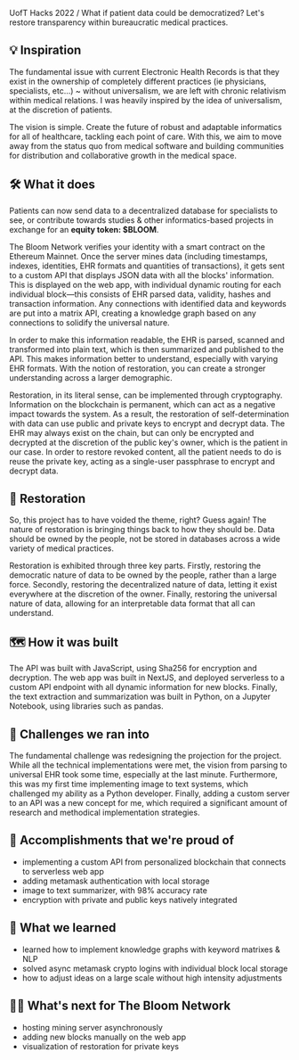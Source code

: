 UofT Hacks 2022 / What if patient data could be democratized? Let's restore transparency within bureaucratic medical practices.

## 💡 Inspiration 
The fundamental issue with current Electronic Health Records is that they exist in the ownership of completely different practices (ie physicians, specialists, etc...) ~ without universalism, we are left with chronic relativism within medical relations. I was heavily inspired by the idea of universalism, at the discretion of patients.

The vision is simple. Create the future of robust and adaptable informatics for all of healthcare, tackling each point of care. With this, we aim to move away from the status quo from medical software and building communities for distribution and collaborative growth in the medical space.

## 🛠 What it does
Patients can now send data to a decentralized database for specialists to see, or contribute towards studies & other informatics-based projects in exchange for an **equity token: $BLOOM**.

The Bloom Network verifies your identity with a smart contract on the Ethereum Mainnet. Once the server mines data (including timestamps, indexes, identities, EHR formats and quantities of transactions), it gets sent to a custom API that displays JSON data with all the blocks' information. This is displayed on the web app, with individual dynamic routing for each individual block—this consists of EHR parsed data, validity, hashes and transaction information. Any connections with identified data and keywords are put into a matrix API, creating a knowledge graph based on any connections to solidify the universal nature. 

In order to make this information readable, the EHR is parsed, scanned and transformed into plain text, which is then summarized and published to the API. This makes information better to understand, especially with varying EHR formats. With the notion of restoration, you can create a stronger understanding across a larger demographic. 

Restoration, in its literal sense, can be implemented through cryptography. Information on the blockchain is permanent, which can act as a negative impact towards the system. As a result, the restoration of self-determination with data can use public and private keys to encrypt and decrypt data. The EHR may always exist on the chain, but can only be encrypted and decrypted at the discretion of the public key's owner, which is the patient in our case. In order to restore revoked content, all the patient needs to do is reuse the private key, acting as a single-user passphrase to encrypt and decrypt data.  

## 🌸 Restoration
So, this project has to have voided the theme, right? Guess again! The nature of restoration is bringing things back to how they should be. Data should be owned by the people, not be stored in databases across a wide variety of medical practices.

Restoration is exhibited through three key parts. Firstly, restoring the democratic nature of data to be owned by the people, rather than a large force. Secondly, restoring the decentralized nature of data, letting it exist everywhere at the discretion of the owner. Finally, restoring the universal nature of data, allowing for an interpretable data format that all can understand.  

## 🗺 How it was built
The API was built with JavaScript, using Sha256 for encryption and decryption. The web app was built in NextJS, and deployed serverless to a custom API endpoint with all dynamic information for new blocks. Finally, the text extraction and summarization was built in Python, on a Jupyter Notebook, using libraries such as pandas.

## 🔑 Challenges we ran into
The fundamental challenge was redesigning the projection for the project. While all the technical implementations were met, the vision from parsing to universal EHR took some time, especially at the last minute. Furthermore, this was my first time implementing image to text systems, which challenged my ability as a Python developer. Finally, adding a custom server to an API was a new concept for me, which required a significant amount of research and methodical implementation strategies.

## 🚀 Accomplishments that we're proud of
- implementing a custom API from personalized blockchain that connects to serverless web app
- adding metamask authentication with local storage
- image to text summarizer, with 98% accuracy rate
- encryption with private and public keys natively integrated

## 🔎 What we learned
- learned how to implement knowledge graphs with keyword matrixes & NLP
- solved async metamask crypto logins with individual block local storage
- how to adjust ideas on a large scale without high intensity adjustments

## 🤷‍♂️ What's next for The Bloom Network
- hosting mining server asynchronously
- adding new blocks manually on the web app
- visualization of restoration for private keys
